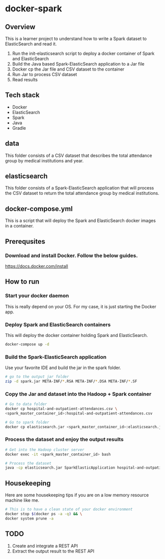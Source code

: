 # docker-spark

## Overview
This is a learner project to understand how to write a Spark dataset to ElasticSearch and read it.

1. Run the init-elasticsearch script to deploy a docker container of Spark and ElasticSearch
2. Build the Java based Spark-ElasticSearch application to a Jar file
3. Docker cp the Jar file and CSV dataset to the container
4. Run Jar to process CSV dataset
5. Read results

## Tech stack
- Docker
- ElasticSearch
- Spark
- Java
- Gradle

## data
This folder consists of a CSV dataset that describes the total attendance group by medical institutions and year.

## elasticsearch
This folder consists of a Spark-ElasticSearch application that will process the CSV dataset to return the total attendance group by medical institutions.

## docker-compose.yml
This is a script that will deploy the Spark and ElasticSearch docker images in a container.

## Prerequsites

### Download and install Docker. Follow the below guides.
https://docs.docker.com/install


## How to run

### Start your docker daemon
This is really depend on your OS. For my case, it is just starting the Docker app.

### Deploy Spark and ElasticSearch containers
This will deploy the docker container holding Spark and ElasticSearch.
```bash
docker-compose up -d
```

### Build the Spark-ElasticSearch application
Use your favorite IDE and build the jar in the spark folder.
```bash
# go to the output jar folder
zip -d spark.jar META-INF/*.RSA META-INF/*.DSA META-INF/*.SF
```

### Copy the Jar and dataset into the Hadoop + Spark container
```bash
# Go to data folder
docker cp hospital-and-outpatient-attendances.csv \
<spark_master_container_id>:hospital-and-outpatient-attendances.csv

# Go to spark folder
docker cp elasticsearch.jar <spark_master_container_id>:elasticsearch.jar
```

### Process the dataset and enjoy the output results
```bash
# Get into the Hadoop cluster server
docker exec -it <spark_master_container_id> bash

# Process the dataset
java -cp elasticsearch.jar SparkElasticApplication hospital-and-outpatient-attendances.csv
```

## Housekeeping
Here are some housekeeping tips if you are on a low memory resource machine like me.

```bash
# This is to have a clean state of your docker environment
docker stop $(docker ps -a -q) && \
docker system prune -a
```

## TODO
1. Create and integrate a REST API
3. Extract the output result to the REST API